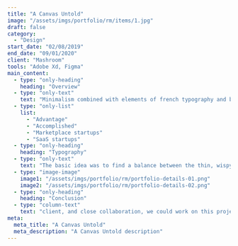 ```yaml
---
title: "A Canvas Untold"
image: "/assets/imgs/portfolio/rm/items/1.jpg"
draft: false
category:
  - "Design"
start_date: "02/08/2019"
end_date: "09/01/2020"
client: "Mashroom"
tools: "Adobe Xd, Figma"
main_content:
  - type: "only-heading"
    heading: "Overview"
  - type: "only-text"
    text: "Minimalism combined with elements of french typography and brutalism helped us to realize the site exactly as we imagined with the client at the beginning: visually restrained, but stylish. Informative and pleasant to use, with an elegant aftertaste of a serious financial institution. Combined with elements of french typography and visually restrained, but stylish. Informative and pleasant to use, with an elegant aftertaste of a serious financial institutional client, and close collaboration."
  - type: "only-list"
    list:
      - "Advantage"
      - "Accomplished"
      - "Marketplace startups"
      - "SaaS startups"
  - type: "only-heading"
    heading: "Typography"
  - type: "only-text"
    text: "The basic idea was to find a balance between the thin, wispy sans-serif used to indicate a ‘futuristic‘ tone, and a bold, masculine font synonymous with ‘construction‘. We came up with something in the middle, leaning towards lighter-weighted fonts, but still with a hint of that blocky ‘construction’ vibe. We use Chaney for general display and when we want to drive attention to the content, and the technical and geometric Sora font for the body copy and paste overall hierachy."
  - type: "image-image"
    image1: "/assets/imgs/portfolio/rm/portfolio-details-01.png"
    image2: "/assets/imgs/portfolio/rm/portfolio-details-02.png"
  - type: "only-heading"
    heading: "Conclusion"
  - type: "column-text"
    text: "client, and close collaboration, we could work on this project quickly, launching the brand and the initial holding page of approximately four pages in five weeks - just in time for their press release. Further pages. This positioning was also considered when defining the color palette. Smoky Black represents trust and confidence while vividly contrasting against light backgrounds, whereas purple represents innovation."
meta:
  meta_title: "A Canvas Untold"
  meta_description: "A Canvas Untold description"
---
```

